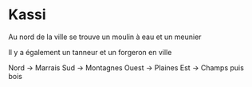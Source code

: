 # Kassi

Au nord de la ville se trouve un moulin à eau et un meunier

Il y a également un tanneur et un forgeron en ville

Nord -> Marrais
Sud -> Montagnes
Ouest -> Plaines 
Est -> Champs puis bois 